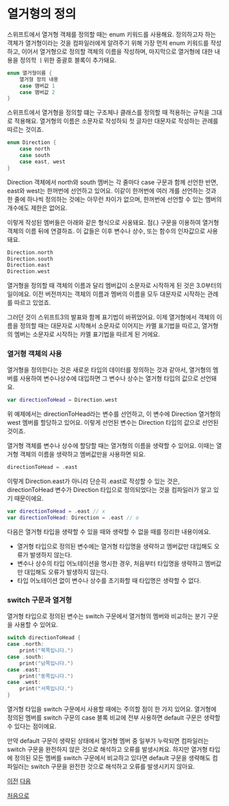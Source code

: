 # 열거형의 정의

스위프트에서 열거형 객체를 정의할 때는 enum 키워드를 사용해요. 정의하고자 하는 객체가 열거형이라는 것을 컴파일러에게 알려주기 위해 가장 먼저 enum 키워드를 작성하고, 이어서 열거형으로 정의할 객체의 이름을 작성하며, 마지막으로 열거형에 대한 내용을 정의학 ㅣ위한 중괄호 블록이 추가돼요.

```swift
enum 열거형이름 {
    열거형 정의 내용
    case 맴버값 1
    case 맴버값 2
}
```

스위프트에서 열거형을 정의할 떄는 구조체나 클래스를 정의할 때 적용하는 규칙을 그대로 적용해요. 열거형의 이름은 소문자로 작성하되 첫 글자만 대문자로 작성하는 관례를 따르는 것이죠.

```swift
enum Direction {
    case north
    case south
    case east, west
}
```

Direction 객체에서 north와 south 멤버는 각 줄마다 case 구문과 함께 선언한 반면, east와 west는 한꺼번에 선언하고 있어요. 이같이 한꺼번에 여러 개를 선언하는 것과 한 줄에 하나씩 정의하는 것에는 아무런 차이가 없으며, 한꺼번에 선언할 수 있는 멤버의 개수에도 제한은 없어요.

이렇게 작성된 멤버들은 아래와 같은 형식으로 사옹돼요. 점(.) 구문을 이용하여 열거형 객체의 이름 뒤에 연결하죠. 이 값들은 이후 변수나 상수, 또는 함수의 인자값으로 사용돼요.

```swift
Direction.north
Direction.south
Direction.east
Direction.west
```

열거형을 정의할 때 객체의 이름과 달리 멤버값이 소문자로 시작하게 된 것은 3.0부터의 일이에요. 이전 버전까지는 객체의 이름과 멤버의 이름을 모두 대문자로 시작하는 관례를 따르고 있었죠.

그러던 것이 스위프트3의 발표와 함께 표기법이 바뀌었어요. 이제 열거형에서 객체의 이름을 정의할 때는 대문자로 시작해서 소문자로 이어지는 카멜 표기법을 따르고, 열거형의 멤버는 소문자로 시작하는 카멜 표기법을 따르게 된 거에요.

### 열거형 객체의 사용

열거형을 정의한다는 것은 새로운 타입의 데이터를 정의하는 것과 같아서, 열거형의 멤버를 사용하여 변수나상수에 대입하면 그 변수나 상수는 열거형 타입의 값으로 선언돼요.

```swift
var directionToHead = Direction.west
```

위 예제에서는 directionToHead라는 변수를 선언하고, 이 변수에 Direction 열거형의 west 멤버를 할당하고 있어요. 이렇게 선언된 변수는 Direction 타입의 값으로 선언된 것이죠.

열거형 객체를 변수나 상수에 할당할 때는 열거형의 이름을 생략할 수 있어요. 이때는 열거형 객체의 이름을 생략하고 멤버값만을 사용하면 되요.

```swift
directionToHead = .east
```

이렇게 Direction.east가 아니라 단순히 .east로 작성할 수 있는 것은, directionToHead 변수가 Direction 타입으로 정의되었다는 것을 컴파일러가 알고 있기 때문이에요.

```swift
var directionToHead = .east // x
var directionToHead: Direction = .east // o
```

다음은 열거형 타입을 생략할 수 있을 때와 생략할 수 없을 때를 정리한 내용이에요.

- 열거형 타입으로 정의된 변수에는 열거형 타입명을 생략하고 멤버값만 대입해도 오류가 발생하지 않는다.
- 변수나 상수의 타입 어노테이션을 명시한 경우, 처음부터 타입명을 생략하고 멤버값만 대입해도 오류가 발생하지 않는다.
- 타입 어노테이션 없이 변수나 상수를 초기화할 때 타입명은 생략할 수 없다.

### switch 구문과 열겨형

열거형 타입으로 정의된 변수는 switch 구문에서 열거형의 멤버와 비교하는 분기 구문을 사용할 수 있어요.

```swift
switch directionToHead {
case .north:
    print("북쪽입니다.")
case .south:
    print("남쪽입니다.")
case .east:
    print("동쪽입니다.")
case .west:
    print("서쪽입니다.")
}
```

열거형 타입을 switch 구문에서 사용할 때에는 주의할 점이 한 가지 있어요. 열거형에 정의된 멤버를 switch 구문의 case 블록 비교에 전부 사용하면 default 구문은 생략할 수 있다는 점이에요.

만약 default 구문이 생략된 상태에서 열거형 멤버 중 일부가 누락되면 컴파일러는 switch 구문을 완전하지 않은 것으로 해석하고 오류를 발생시켜요. 하지만 열거형 타입에 정의된 모든 멤버를 switch 구문에서 비교하고 있다면 default 구문을 생략해도 컴파일러는 switch 구문을 완전한 것으로 해석하고 오류를 발생시키지 않아요.

[이전](https://github.com/MojitoBar/iOS-DeepDive/blob/main/%EA%BC%BC%EA%BC%BC%ED%95%9C_%EC%9E%AC%EC%9D%80%EC%94%A8%EC%9D%98_Swift_%EB%AC%B8%EB%B2%95%ED%8E%B8/9.1.md)
[다음](https://github.com/MojitoBar/iOS-DeepDive/blob/main/%EA%BC%BC%EA%BC%BC%ED%95%9C_%EC%9E%AC%EC%9D%80%EC%94%A8%EC%9D%98_Swift_%EB%AC%B8%EB%B2%95%ED%8E%B8/9.1.2.md)

[처음으로](https://github.com/MojitoBar/iOS-DeepDive/blob/main/%EA%BC%BC%EA%BC%BC%ED%95%9C_%EC%9E%AC%EC%9D%80%EC%94%A8%EC%9D%98_Swift_%EB%AC%B8%EB%B2%95%ED%8E%B8/README.md)
